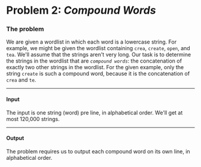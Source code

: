 # Problem 2: _Compound Words_

### The problem

We are given a wordlist in which each word is a lowercase string. For example, we might be given the wordlist containing
`crea`, `create`, `open`, and `tea`. We'll assume that the strings aren't very long. Our task is to determine the
strings in the wordlist that are _`compound words`_: the concatenation of exactly two other strings in the wordlist. For
the given example, only the string `create` is such a compound word, because it is the concatenation of `crea` and `te`.
    

---
#### Input
The input is one string (word) pre line, in alphabetical order. We'll get at most 120,000 strings.

---
#### Output
The problem requires us to output each compound word on its own line, in alphabetical order.
